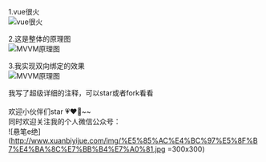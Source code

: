1.vue很火</br>
![vue很火](http://www.xuanbiyijue.com/2018/04/05/%E8%87%AA%E5%B7%B1%E5%AE%9E%E7%8E%B0%E4%B8%80%E4%B8%AAvue%E5%8F%8C%E5%90%91%E6%95%B0%E6%8D%AE%E7%BB%91%E5%AE%9A%E7%9A%84demo/vue.png)
</br>

2.这是整体的原理图</br>
![MVVM原理图](http://www.xuanbiyijue.com/2018/04/05/%E8%87%AA%E5%B7%B1%E5%AE%9E%E7%8E%B0%E4%B8%80%E4%B8%AAvue%E5%8F%8C%E5%90%91%E6%95%B0%E6%8D%AE%E7%BB%91%E5%AE%9A%E7%9A%84demo/MVVM%E5%8E%9F%E7%90%86%E5%9B%BE.png)
</br>

3.我实现双向绑定的效果</br>
![MVVM原理图](http://www.xuanbiyijue.com/2018/04/05/%E8%87%AA%E5%B7%B1%E5%AE%9E%E7%8E%B0%E4%B8%80%E4%B8%AAvue%E5%8F%8C%E5%90%91%E6%95%B0%E6%8D%AE%E7%BB%91%E5%AE%9A%E7%9A%84demo/3.gif)
</br>

我写了超级详细的注释，可以star或者fork看看</br>
</br>
欢迎小伙伴们star 💗❤️💖~~
</br>
同时欢迎关注我的个人微信公众号：</br>
![悬笔e绝](http://www.xuanbiyijue.com/img/%E5%85%AC%E4%BC%97%E5%8F%B7%E4%BA%8C%E7%BB%B4%E7%A0%81.jpg  =300x300)
